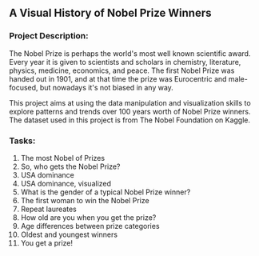 ## A Visual History of Nobel Prize Winners

### Project Description:
The Nobel Prize is perhaps the world's most well known scientific award. Every year it is given to scientists and scholars in chemistry, literature, physics, medicine, economics, and peace. The first Nobel Prize was handed out in 1901, and at that time the prize was Eurocentric and male-focused, but nowadays it's not biased in any way. 

This project aims at using the data manipulation and visualization skills to explore patterns and trends over 100 years worth of Nobel Prize winners. The dataset used in this project is from The Nobel Foundation on Kaggle.  

### Tasks:
1. The most Nobel of Prizes  
2. So, who gets the Nobel Prize?  
3. USA dominance  
4. USA dominance, visualized  
5. What is the gender of a typical Nobel Prize winner?  
6. The first woman to win the Nobel Prize  
7. Repeat laureates  
8. How old are you when you get the prize?  
9. Age differences between prize categories  
10. Oldest and youngest winners  
11. You get a prize!  



